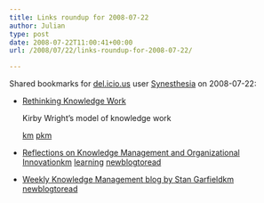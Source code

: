 ```yaml
---
title: Links roundup for 2008-07-22
author: Julian
type: post
date: 2008-07-22T11:00:41+00:00
url: /2008/07/22/links-roundup-for-2008-07-22/

---
```

Shared bookmarks for [del.icio.us][1] user [Synesthesia][2] on 2008-07-22:

  * [Rethinking Knowledge Work][3]
  
    Kirby Wright&#8217;s model of knowledge work
  
    [km][4] [pkm][5]
  * [Reflections on Knowledge Management and Organizational Innovation][6][km][4] [learning][7] [newblogtoread][8]
  * [Weekly Knowledge Management blog by Stan Garfield][9][km][4] [newblogtoread][8]

 [1]: http://del.icio.us/
 [2]: http://del.icio.us/synesthesia
 [3]: http://www.knowledgeresources.ca/Knowledge_Resources/PKM_Model.html
 [4]: http://del.icio.us/synesthesia/km
 [5]: http://del.icio.us/synesthesia/pkm
 [6]: http://reflectionskmoi.blogspot.com/
 [7]: http://del.icio.us/synesthesia/learning
 [8]: http://del.icio.us/synesthesia/newblogtoread
 [9]: http://www.communities.hp.com/online/blogs/garfield/
